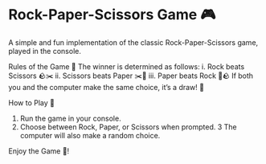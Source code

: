 # Rock-Paper-Scissors Game 🎮
A simple and fun implementation of the classic Rock-Paper-Scissors game, played in the console.

Rules of the Game 📝
The winner is determined as follows:
    i. Rock beats Scissors 🪨✂️
    ii. Scissors beats Paper ✂️📄
    iii. Paper beats Rock 📄🪨
If both you and the computer make the same choice, it’s a draw! 🤝

How to Play 🚀
1. Run the game in your console.
2. Choose between Rock, Paper, or Scissors when prompted.
3 The computer will also make a random choice.


Enjoy the Game 🎉!
